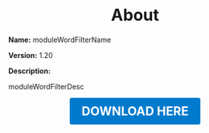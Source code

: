 <h1 style="text-align:center; font-size:2rem; font-weight:bold;">About</h1>

**Name:**
moduleWordFilterName

**Version:**
1.20

**Description:**

moduleWordFilterDesc




<p align="center"><a href="https://github.com/LiliaFramework/Modules/raw/refs/heads/gh-pages/wordfilter.zip" style="display:inline-block;padding:12px 24px;font-size:1.5rem;font-weight:bold;text-decoration:none;color:#fff;background-color:var(--md-primary-fg-color,#007acc);border-radius:4px;">DOWNLOAD HERE</a></p>